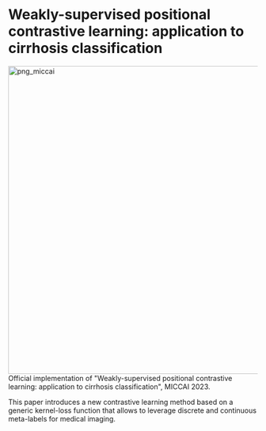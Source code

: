 # Weakly-supervised positional contrastive learning: application to cirrhosis classification

<img width="622" alt="png_miccai" src="https://github.com/Guerbet-AI/wsp-contrastive/assets/55430451/a4cebc73-d4dc-4db1-8728-b842aa2a1812">  
Official implementation of "Weakly-supervised positional contrastive learning: application to cirrhosis classification", MICCAI 2023.

This paper introduces a new contrastive learning method based on a generic kernel-loss function that allows to leverage discrete and continuous meta-labels for medical imaging.

